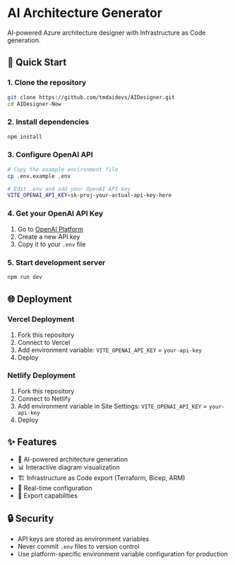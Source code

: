 
# AI Architecture Generator

AI-powered Azure architecture designer with Infrastructure as Code generation.

## 🚀 Quick Start

### 1. Clone the repository
```bash
git clone https://github.com/tmdaidevs/AIDesigner.git
cd AIDesigner-New
```

### 2. Install dependencies
```bash
npm install
```

### 3. Configure OpenAI API
```bash
# Copy the example environment file
cp .env.example .env

# Edit .env and add your OpenAI API key
VITE_OPENAI_API_KEY=sk-proj-your-actual-api-key-here
```

### 4. Get your OpenAI API Key
1. Go to [OpenAI Platform](https://platform.openai.com/account/api-keys)
2. Create a new API key
3. Copy it to your `.env` file

### 5. Start development server
```bash
npm run dev
```

## 🌐 Deployment

### Vercel Deployment
1. Fork this repository
2. Connect to Vercel
3. Add environment variable: `VITE_OPENAI_API_KEY` = `your-api-key`
4. Deploy

### Netlify Deployment
1. Fork this repository
2. Connect to Netlify
3. Add environment variable in Site Settings: `VITE_OPENAI_API_KEY` = `your-api-key`
4. Deploy

## ✨ Features

- 🤖 AI-powered architecture generation
- 📊 Interactive diagram visualization  
- 🏗️ Infrastructure as Code export (Terraform, Bicep, ARM)
- 🔧 Real-time configuration
- 💾 Export capabilities

## 🔒 Security

- API keys are stored as environment variables
- Never commit `.env` files to version control
- Use platform-specific environment variable configuration for production
  
